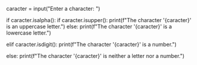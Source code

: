 caracter = input("Enter a character: ")

if caracter.isalpha():
    if caracter.isupper():
        print(f"The character '{caracter}' is an uppercase letter.")
    else:
        print(f"The character '{caracter}' is a lowercase letter.")

elif caracter.isdigit():
    print(f"The character '{caracter}' is a number.")

else:
    print(f"The character '{caracter}' is neither a letter nor a number.")